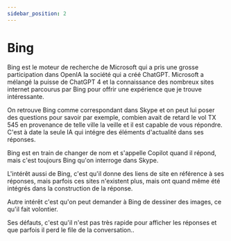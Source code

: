 ```yaml
---
sidebar_position: 2
---
```



# Bing

Bing est le moteur de recherche de Microsoft qui a pris une grosse participation dans OpenIA la société qui a créé ChatGPT. Microsoft a mélangé la puisse de ChatGPT 4 et la connaissance des nombreux sites internet parcourus par Bing pour offrir une expérience que je trouve intéressante.

On retrouve Bing comme correspondant dans Skype et on peut lui poser des questions pour savoir par exemple, combien avait de retard le vol TX 545 en provenance de telle ville la veille et il est capable de vous répondre. C'est à date la seule IA qui intégre des éléments d'actualité dans ses réponses.

Bing est en train de changer de nom et s'appelle Copilot quand il répond, mais c'est toujours Bing qu'on interroge dans Skype.

L'intérêt aussi de Bing, c'est qu'il donne des liens de site en référence à ses réponses, mais parfois ces sites n'existent plus, mais ont quand même été intégrés dans la construction de la réponse.

Autre intérêt c'est qu'on peut demander à Bing de dessiner des images, ce qu'il fait volontier.

Ses défauts, c'est qu'il n'est pas très rapide pour afficher les réponses et que parfois il perd le file de la conversation..